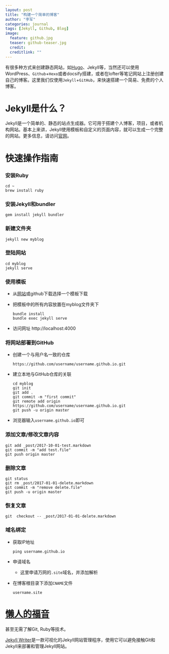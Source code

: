 ```yaml
---
layout: post
title: "构建一个简单的博客"
author: "李军"
categories: journal
tags: [Jekyll, Github, Blog]
image:
  feature: github.jpg
  teaser: github-teaser.jpg
  credit:
  creditlink: ""
---
```


有很多种方式来创建静态网站，如[Hugo](https://gohugo.io)、Jekyll等，当然还可以使用WordPress、`Github`+`Hexo`或者docsify搭建，或者在lofter等笔记网站上注册创建自己的博客。这里我们仅使用`Jekyll`+`GitHub`，来快速搭建一个简易、免费的个人博客。

# Jekyll是什么？

Jekyll是一个简单的、静态的站点生成器。它可用于搭建个人博客，项目，或者机构网站。基本上来讲，Jekyll使用模板和自定义的页面内容，就可以生成一个完整的网站。更多信息，请访问[官网](https://jekyllrb.com/docs/home/)。

# 快速操作指南

### 安装Ruby

```shell
cd ~
brew install ruby
```

### 安装Jekyll和bundler

```shell
gem install jekyll bundler
```

### 新建文件夹

```shell
jekyll new myblog
```

### 登陆网站

```shell
cd myblog
jekyll serve
```

### 使用模板

* 从[网站](http://jekyllthemes.org)或github下载选择一个模板下载

* 把模板中的所有内容放置在myblog文件夹下

  ```shell
  bundle install
  bundle exec jekyll serve
  ```

* 访问网址 http://localhost:4000

### 将网站部署到GitHub

* 创建一个与用户名一致的仓库

  ```nothing
  https://github.com/username/username.github.io.git
  ```

* 建立本地与GitHub仓库的关联

  ```shell
  cd myblog
  git init
  git add .
  git commit -m "first commit"
  git remote add origin https://github.com/username/username.github.io.git
  git push -u origin master
  ```

* 浏览器输入`username.github.io`即可

### 添加文章/修改文章内容

```shell
git add _post/2017-10-01-test.markdown
git commit -m "add test.file"
git push origin master
```

### 删除文章

```shell
git status
git rm _post/2017-01-01-delete.markdown
git commit -m "remove delete.file"
git push -u origin master
```

### 恢复文章

```shell
git  checkout -- _post/2017-01-01-delete.markdown
```

### 域名绑定

* 获取IP地址

  ```shell
  ping username.github.io
  ```

* 申请域名

  * 这里申请万网的`.site`域名，并添加解析

* 在博客根目录下添加`CNAME`文件

    ```nothing
    username.site
    ```

# [懒人的福音](http://www.ituring.com.cn/article/216240)

甚至无需了解Git, Ruby等技术。

[Jekyll Writer](http://jekyllwriter.com/)是一款可视化的Jekyll网站管理程序，使用它可以避免接触Git和Jekyll来部署和管理Jekyll网站。